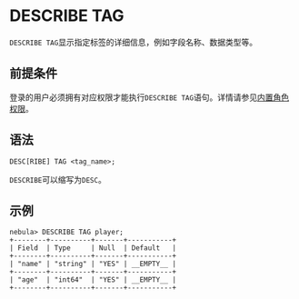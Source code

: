 # DESCRIBE TAG

`DESCRIBE TAG`显示指定标签的详细信息，例如字段名称、数据类型等。

## 前提条件

登录的用户必须拥有对应权限才能执行`DESCRIBE TAG`语句。详情请参见[内置角色权限](../../7.data-security/1.authentication/3.role-list.md)。

## 语法

```ngql
DESC[RIBE] TAG <tag_name>;
```

`DESCRIBE`可以缩写为`DESC`。

## 示例

```ngql
nebula> DESCRIBE TAG player;
+--------+----------+-------+-----------+
| Field  | Type     | Null  | Default   |
+--------+----------+-------+-----------+
| "name" | "string" | "YES" | __EMPTY__ |
+--------+----------+-------+-----------+
| "age"  | "int64"  | "YES" | __EMPTY__ |
+--------+----------+-------+-----------+
```

